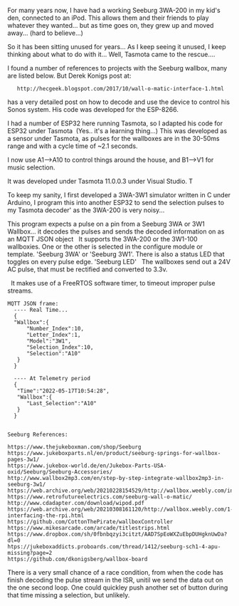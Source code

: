 For many years now, I have had a working Seeburg 3WA-200 in my kid's den, connected to an iPod. 
This allows them and their friends to play whatever they wanted... but as time goes on, they grew 
up and moved away... (hard to believe...)

So it has been sitting unused for years... As I keep seeing it unused, I keep thinking about what to do with it... 
Well, Tasmota came to the rescue....

I found a number of references to projects with the Seeburg wallbox, many are listed below. But Derek Konigs post at:
~~~
   http://hecgeek.blogspot.com/2017/10/wall-o-matic-interface-1.html
~~~
has a very detailed post on how to decode and use the device to control his Sonos system. His code was developed for the ESP-8266.

I had a number of ESP32 here running Tasmota, so I adapted his code for ESP32 under Tasmota  (Yes.. it's a learning thing...)
This was developed as a sensor under Tasmota, as pulses for the wallboxes are in the 30-50ms range and with a cycle time of ~2.1 seconds.

I now use A1-->A10 to control things around the house, and B1-->V1 for music selection.

It was developed under Tasmota 11.0.0.3 under Visual Studio. T

To keep my sanity, I first developed a 3WA-3W1 simulator written in C under Arduino, 
I program this into another ESP32 to send the selection pulses to my Tasmota decoder'
as the 3WA-200 is very noisy...

This program expects a pulse on a pin from a Seeburg 3WA or 3W1 Wallbox...
it decodes the pulses and sends the decoded information on as an MQTT JSON object
  
It supports the 3WA-200 or the 3W1-100 wallboxies. One or the other is selected
in the configure module or template. 'Seeburg 3WA' or 'Seeburg 3W1'. There is also 
a status LED that toggles on every pulse edge. 'Seeburg LED'
 
The wallboxes send out a 24V AC pulse, that must be rectified and converted to 3.3v.

 
It makes use of a FreeRTOS software timer, to timeout improper pulse streams.
  
~~~
MQTT JSON frame:
  ---- Real Time...
  {
  "Wallbox":{
      "Number_Index":10,
      "Letter_Index":1,
      "Model":"3W1",
      "Selection_Index":10,
      "Selection":"A10"
   }
  }
  
  ---- At Telemetry period
  {
   "Time":"2022-05-17T10:54:28",
   "Wallbox":{
      "Last_Selection":"A10"
   }
  }
  
  ~~~

~~~
Seeburg References:

https://www.thejukeboxman.com/shop/Seeburg
https://www.jukeboxparts.nl/en/product/seeburg-springs-for-wallbox-pages-3w1/
https://www.jukebox-world.de/en/Jukebox-Parts-USA-oxid/Seeburg/Seeburg-Accessories/
http://www.wallbox2mp3.com/en/step-by-step-integrate-wallbox2mp3-in-seeburg-3w1/
https://web.archive.org/web/20210228154529/http://wallbox.weebly.com/index.html
https://www.retrofutureelectrics.com/seeburg-wall-o-matic/
http://www.cdadapter.com/download/wipod.pdf
https://web.archive.org/web/20210308161120/http://wallbox.weebly.com/1-interfacing-the-rpi.html
https://github.com/CottonThePirate/wallboxController
https://www.mikesarcade.com/arcade/titlestrips.html
https://www.dropbox.com/sh/0fbnbqzyi3citzt/AAD7SpEoWXZuEbpDUHgknUwDa?dl=0
htps://jukeboxaddicts.proboards.com/thread/1412/seeburg-sch1-4-apu-missing?page=2
https://github.com/dkonigsberg/wallbox-board
~~~

There is a very small chance of a race condition, from when the code has finish decoding the pulse stream 
in the ISR, unitil we send the data out on the one second loop. 
One could quickley push another set of button during that time missing a selection, but unlikely.
  
  
  
